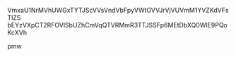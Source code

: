 VmxaU1NrMVhUWGxTYTJScVVsVndVbFpyVWtOVVJrVjVUVmM1YVZKdVFsTlZS
bEYzVXpCT2RFOVlSbUZhCmVqQTVRMmR3TTJSSFp6MEtDbXQ0WlE9PQoKcXVh

pmw